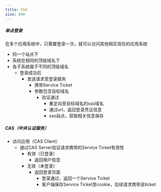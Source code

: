 ```yaml
---
title: SSO
size: 880
---
```

##### 单点登录

在多个应用系统中，只需要登录一次，就可以访问其他相互信任的应用系统

- 同一个站点下
- 系统在相同的顶级域名下
- 各子系统属于不同的顶级域名
  - 登录成功后
    - 发送请求至登录服务
      - 携带Service Ticket
      - 参数包含目标域名
        - 验证通过
          - 重定向至目标域名的sso域名
          - 通过url，返回登录凭证信息
          - sso站点，获取相关信息保存



##### CAS（中央认证服务）

- 访问应用（CAS Client）
  - 通过CAS Server验证请求携带的Service Ticket有效性
    - 有效（已登录）
      - 返回用户信息
    - 无效（未登录）
      - 返回登录页面
        - 登录通过，返回一个Service Ticket
        - 客户端保存Service Ticket至cookie，后续请求携带该ticket
